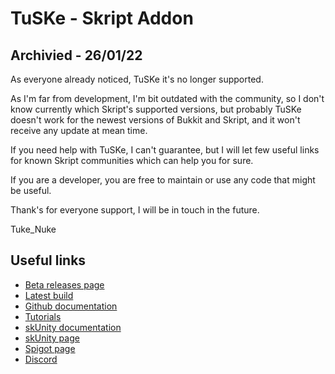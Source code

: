 
# TuSKe - Skript Addon

## Archivied - 26/01/22

As everyone already noticed, TuSKe it's no longer supported.

As I'm far from development, I'm bit outdated with the community, so I don't know currently which Skript's supported versions, but probably TuSKe doesn't work for the newest versions of Bukkit and Skript, and it won't receive any update at mean time.

If you need help with TuSKe, I can't guarantee, but I will let few useful links for known Skript communities which can help you for sure.

If you are a developer, you are free to maintain or use any code that might be useful.

Thank's for everyone support, I will be in touch in the future. 

Tuke_Nuke

## Useful links

* [Beta releases page](http://github.com/Tuke-Nuke/TuSKe/releases)
* [Latest build](http://github.com/Tuke-Nuke/TuSKe/releases/latest)
* [Github documentation](http://github.com/Tuke-Nuke/TuSKe/wiki/Documentation)
* [Tutorials](https://github.com/Tuke-Nuke/TuSKe/wiki/)
* [skUnity documentation](https://www.skunity.com/doc?addon=TuSKe)
* [skUnity page](https://forums.skunity.com/resources/16/)
* [Spigot page](https://www.spigotmc.org/resources/tuske.25136/)
* [Discord](https://discord.gg/pWknynR)
